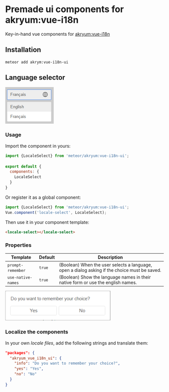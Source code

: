 # Premade ui components for akryum:vue-i18n

Key-in-hand vue components for [akryum:vue-i18n](https://github.com/Akryum/meteor-vue-component/tree/master/packages/vue-i18n)

## Installation

    meteor add akrym:vue-i18n-ui


## Language selector

![screenshot](./selector.png)

### Usage

Import the component in yours:

```javascript
import {LocaleSelect} from 'meteor/akryum:vue-i18n-ui';

export default {
  components: {
    LocaleSelect
  }
}
```

Or register it as a global component:

```javascript
import {LocaleSelect} from 'meteor/akryum:vue-i18n-ui';
Vue.component('locale-select', LocaleSelect);
```

Then use it in your component template:

```html
<locale-select></locale-select>
```

### Properties

Template | Default | Description
--- | --- | ---
`prompt-remember` | `true` | (Boolean) When the user selects a language, open a dialog asking if the choice must be saved.
`use-native-names` | `true` | (Boolean) Show the language names in their native form or use the english names.


![screenshot](./remember.png)

### Localize the components

In your own *locale files*, add the following strings and translate them:

```json
"packages": {
  "akryum_vue_i18n_ui": {
    "info": "Do you want to remember your choice?",
    "yes": "Yes",
    "no": "No"
  }
}
```
